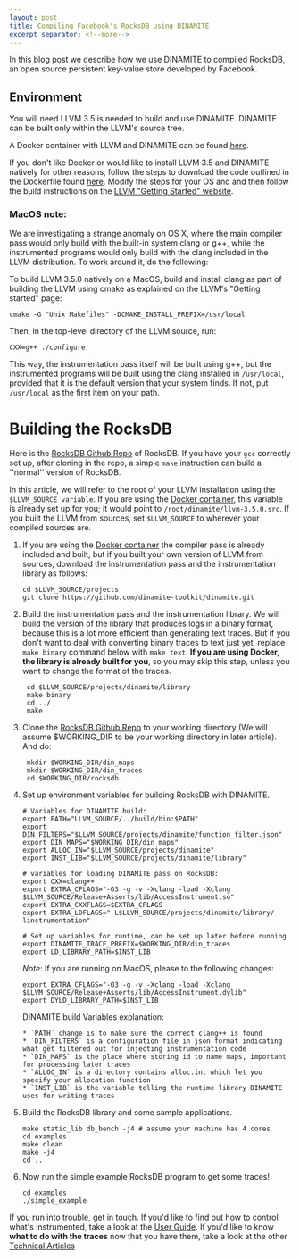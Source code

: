 ```yaml
---
layout: post
title: Compiling Facebook's RocksDB using DINAMITE
excerpt_separator: <!--more-->
---
```


In this blog post we describe how we use DINAMITE to compiled RocksDB, an open
source persistent key-value store developed by Facebook.
<!--more-->

## Environment

You will need LLVM 3.5 is needed to build and use DINAMITE.
DINAMITE can be built only within the LLVM's source tree.

A Docker container with LLVM and DINAMITE can be found
[here](https://github.com/dinamite-toolkit/dinamite-compiler-docker.git).

If you don't like Docker or would like to install LLVM 3.5 and
DINAMITE natively for other reasons, follow the steps to download the
code outlined in the Dockerfile found
[here](https://github.com/dinamite-toolkit/dinamite-compiler-docker.git).
Modify the steps for your OS and and then follow the build
instructions on the [LLVM "Getting Started"
website](http://llvm.org/docs/GettingStarted.html#local-llvm-configuration).

### MacOS note:

We are investigating a strange anomaly on OS X, where the main
compiler pass would only build with the built-in system clang or g++,
while the instrumented programs would only build with the clang
included in the LLVM distribution. To work around it, do the
following:

To build LLVM 3.5.0 natively on a MacOS, build and install clang as
part of building the LLVM using cmake as explained on the LLVM's
"Getting started" page:
 
    cmake -G "Unix Makefiles" -DCMAKE_INSTALL_PREFIX=/usr/local

Then, in the top-level directory of the LLVM source, run:

    CXX=g++ ./configure

This way, the instrumentation pass itself will be built using g++, but
the instrumented programs will be built using the clang installed in
`/usr/local`, provided that it is the default version that your system
finds. If not, put `/usr/local` as the first item on your path.


# Building the RocksDB

Here is the [RocksDB Github Repo](https://github.com/facebook/rocksdb/) of
RocksDB. If you have your `gcc` correctly set up, after cloning in the repo, a
simple `make` instruction can build a ''normal'' version of RocksDB.

In this article, we will refer to the root of your LLVM installation using the
`$LLVM_SOURCE variable`. If you are using the [Docker container](https://github.com/dinamite-toolkit/dinamite-compiler-docker.git), this variable is
already set up for you; it would point to `/root/dinamite/llvm-3.5.0.src`. If you
built the LLVM from sources, set `$LLVM_SOURCE` to wherever your compiled sources are.

 1. If you are using the [Docker container](https://github.com/dinamite-toolkit/dinamite-compiler-docker.git)
 the compiler pass is already included and built, but if you built your own version
 of LLVM from sources, download the instrumentation pass and the instrumentation
 library as follows:

    ```shell
    cd $LLVM_SOURCE/projects
    git clone https://github.com/dinamite-toolkit/dinamite.git
    ```
 2. Build the instrumentation pass and the instrumentation library.
 We will build the version of the library that produces logs in a binary format,
 because this is a lot more efficient than generating text traces. But if you don't
 want to deal with converting binary traces to text just yet, replace `make binary`
 command below with `make text`. **If you are using Docker, the library is already
 built for you**, so you may skip this step, unless you want to change the format
 of the traces.
 
    ```shell
     cd $LLVM_SOURCE/projects/dinamite/library
     make binary
     cd ../
     make
    ```

 3. Clone the [RocksDB Github Repo](https://github.com/facebook/rocksdb/) to
 your working directory (We will assume $WORKING_DIR to be your working
 directory in later article). And do:
    ```shell
     mkdir $WORKING_DIR/din_maps
     mkdir $WORKING_DIR/din_traces
     cd $WORKING_DIR/rocksdb
    ```
 
 4. Set up environment variables for building RocksDB with DINAMITE.

    ```shell
    # Variables for DINAMITE build:
    export PATH="LLVM_SOURCE/../build/bin:$PATH"
    export DIN_FILTERS="$LLVM_SOURCE/projects/dinamite/function_filter.json" 
    export DIN_MAPS="$WORKING_DIR/din_maps"
    export ALLOC_IN="$LLVM_SOURCE/projects/dinamite"
    export INST_LIB="$LLVM_SOURCE/projects/dinamite/library"

    # variables for loading DINAMITE pass on RocksDB:
    export CXX=clang++
    export EXTRA_CFLAGS="-O3 -g -v -Xclang -load -Xclang $LLVM_SOURCE/Release+Asserts/lib/AccessInstrument.so"
    export EXTRA_CXXFLAGS=$EXTRA_CFLAGS
    export EXTRA_LDFLAGS="-L$LLVM_SOURCE/projects/dinamite/library/ -linstrumentation"

    # Set up variables for runtime, can be set up later before running
    export DINAMITE_TRACE_PREFIX=$WORKING_DIR/din_traces
    export LD_LIBRARY_PATH=$INST_LIB
    ```

    *Note*: If you are running on MacOS, please to the following changes:
    
    ```shell
    export EXTRA_CFLAGS="-O3 -g -v -Xclang -load -Xclang $LLVM_SOURCE/Release+Asserts/lib/AccessInstrument.dylib"
    export DYLD_LIBRARY_PATH=$INST_LIB
    ```

    DINAMITE build Variables explanation:

        * `PATH` change is to make sure the correct clang++ is found
        * `DIN_FILTERS` is a configuration file in json format indicating what get filtered out for injecting instrumentation code
        * `DIN_MAPS` is the place where storing id to name maps, important for processing later traces        
        * `ALLOC_IN` is a directory contains alloc.in, which let you specify your allocation function
        * `INST_LIB` is the variable telling the runtime library DINAMITE uses for writing traces

 5. Build the RocksDB library and some sample applications.

    ```shell
    make static_lib db_bench -j4 # assume your machine has 4 cores
    cd examples
    make clean
    make -j4
    cd ..
    ```
 
 6. Now run the simple example RocksDB program to get some traces!

    ```shell
    cd examples
    ./simple_example
    ```

If you run into trouble, get in touch. If you'd like to find out how to control what's instrumented, take a look at the
[User Guide](/user-guide/). If you'd like to know **what to do with the traces** now that you have them,
take a look at the other [Technical Articles](/tech-articles/)

